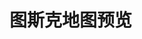 # 图斯克地图预览

<div id="map"></div>

<link rel="stylesheet" href="https://unpkg.com/leaflet/dist/leaflet.css" />
<script src="https://unpkg.com/leaflet/dist/leaflet.js"></script>
<script src="/assets/js/map.js"></script>